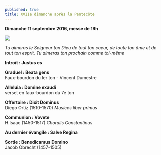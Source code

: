 ```yaml
---
published: true
title: XVIIe dimanche après la Pentecôte
---
```

**Dimanche 11 septembre 2016, messe de 19h**

![]({{site.baseurl}}//David.jpg)

*Tu aimeras le Seigneur ton Dieu de tout ton coeur,
de toute ton âme et de tout ton esprit.
Tu aimeras ton prochain comme toi-même*

**Introït : Justus es**

**Graduel : Beata gens**  
Faux-bourdon du Ier ton - Vincent Dumestre

**Alleluia : Domine exaudi**  
verset en faux-bourdon du 7e ton

**Offertoire : Dixit Dominus**  
Diego Ortiz (1510-1570) *Musices liber primus*

**Communion : Vovete**  
H.Isaac (1450-1517) *Choralis Constantinus*

**Au dernier évangile : Salve Regina**

**Sortie : Benedicamus Domino**  
Jacob Obrecht (1457-1505)
